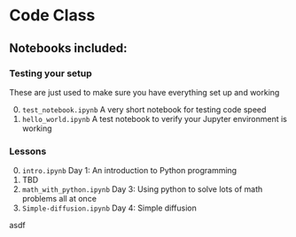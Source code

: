 # Code Class

## Notebooks included:

### Testing your setup

These are just used to make sure you have everything set up and working

0. `test_notebook.ipynb` A very short notebook for testing code speed
1. `hello_world.ipynb` A test notebook to verify your Jupyter environment is working

### Lessons
0. `intro.ipynb` Day 1: An introduction to Python programming
1. TBD
2. `math_with_python.ipynb` Day 3: Using python to solve lots of math problems all at once
3. `Simple-diffusion.ipynb` Day 4: Simple diffusion

asdf
